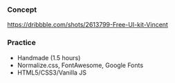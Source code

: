 
### Concept 
https://dribbble.com/shots/2613799-Free-UI-kit-Vincent

### Practice 
- Handmade (1.5 hours)
- Normalize.css, FontAwesome, Google Fonts
- HTML5/CSS3/Vanilla JS